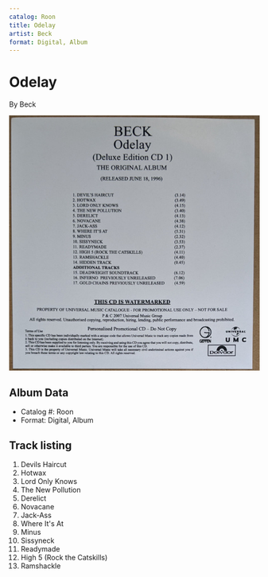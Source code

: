 ```yaml
---
catalog: Roon
title: Odelay
artist: Beck
format: Digital, Album
---
```


# Odelay

By Beck

![](../../assets/albumcovers/Beck-Odelay.png)

## Album Data

- Catalog #: Roon
- Format: Digital, Album


## Track listing


1. Devils Haircut
2. Hotwax
3. Lord Only Knows
4. The New Pollution
5. Derelict
6. Novacane
7. Jack-Ass
8. Where It's At
9. Minus
10. Sissyneck
11. Readymade
12. High 5 (Rock the Catskills)
13. Ramshackle

